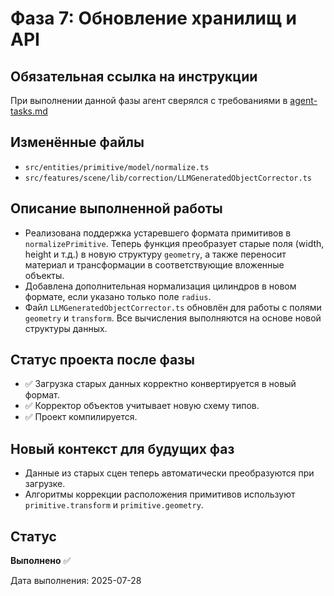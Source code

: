 # Фаза 7: Обновление хранилищ и API

## Обязательная ссылка на инструкции
При выполнении данной фазы агент сверялся с требованиями в [agent-tasks.md](../../../docs/development/workflows/agent-tasks.md)

## Изменённые файлы
- `src/entities/primitive/model/normalize.ts`
- `src/features/scene/lib/correction/LLMGeneratedObjectCorrector.ts`

## Описание выполненной работы
- Реализована поддержка устаревшего формата примитивов в `normalizePrimitive`. Теперь функция преобразует старые поля (width, height и т.д.) в новую структуру `geometry`, а также переносит материал и трансформации в соответствующие вложенные объекты.
- Добавлена дополнительная нормализация цилиндров в новом формате, если указано только поле `radius`.
- Файл `LLMGeneratedObjectCorrector.ts` обновлён для работы с полями `geometry` и `transform`. Все вычисления выполняются на основе новой структуры данных.

## Статус проекта после фазы
- ✅ Загрузка старых данных корректно конвертируется в новый формат.
- ✅ Корректор объектов учитывает новую схему типов.
- ✅ Проект компилируется.

## Новый контекст для будущих фаз
- Данные из старых сцен теперь автоматически преобразуются при загрузке.
- Алгоритмы коррекции расположения примитивов используют `primitive.transform` и `primitive.geometry`.

## Статус
**Выполнено** ✅

Дата выполнения: 2025-07-28
